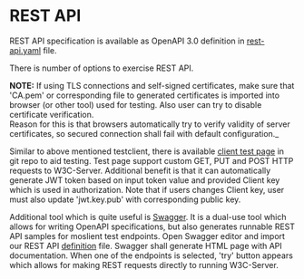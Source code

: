 # REST API

REST API specification is available as OpenAPI 3.0 definition  in [rest-api.yaml](rest-api.yaml) file.

There is number of options to exercise REST API.

**NOTE:** If using TLS connections and self-signed certificates, make sure that 'CA.pem' or corresponding file to generated certificates is imported into browser (or other tool) used for testing. Also user can try to disable certificate verification.  
Reason for this is that browsers automatically try to verify validity of server certificates, so secured connection shall fail with default configuration._

Similar to above mentioned testclient, there is available [client test page](../test/web-client/index.html) in git repo to aid testing.
Test page support custom GET, PUT and POST HTTP requests to W3C-Server. Additional benefit is that it can automatically generate JWT token based on input token value and provided Client key which is used in authorization. Note that if users changes Client key, user must also update 'jwt.key.pub' with corresponding public key.

Additional tool which is quite useful is [Swagger](https://editor.swagger.io). It is a dual-use tool which allows for writing OpenAPI specifications, but also generates runnable REST API samples for moslient test endpoints.
Open Swagger editor and import our REST API [definition](./rest-api.yaml) file. Swagger shall generate HTML page with API documentation. When one of the endpoints is selected, 'try' button appears which allows for making REST requests directly to running W3C-Server.
